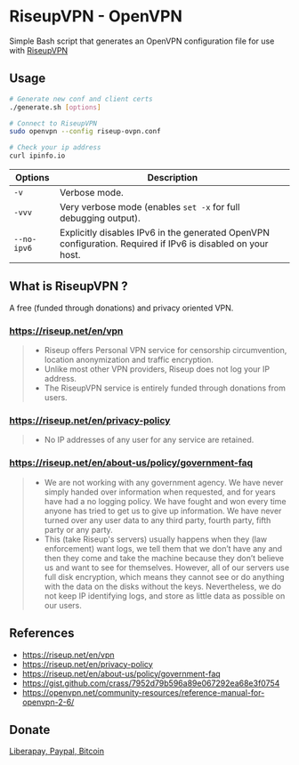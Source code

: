 # RiseupVPN - OpenVPN

Simple Bash script that generates an OpenVPN configuration file for use with [RiseupVPN](https://riseup.net/en/vpn)

## Usage

```bash
# Generate new conf and client certs
./generate.sh [options]

# Connect to RiseupVPN
sudo openvpn --config riseup-ovpn.conf

# Check your ip address
curl ipinfo.io
```

| Options     | Description                                                                                                    |
| ----------- | -------------------------------------------------------------------------------------------------------------- |
| `-v`        | Verbose mode.                                                                                                  |
| `-vvv`      | Very verbose mode (enables `set -x` for full debugging output).                                                |
| `--no-ipv6` | Explicitly disables IPv6 in the generated OpenVPN configuration. Required if IPv6 is disabled on your host.    |

## What is RiseupVPN ?

A free (funded through donations) and privacy oriented VPN.

### <https://riseup.net/en/vpn>

> * Riseup offers Personal VPN service for censorship circumvention, location anonymization and traffic encryption.
> * Unlike most other VPN providers, Riseup does not log your IP address.
> * The RiseupVPN service is entirely funded through donations from users.

### <https://riseup.net/en/privacy-policy>

> * No IP addresses of any user for any service are retained.

### <https://riseup.net/en/about-us/policy/government-faq>

> * We are not working with any government agency. We have never simply handed over information when requested, and for years have had a no logging policy. We have fought and won every time anyone has tried to get us to give up information. We have never turned over any user data to any third party, fourth party, fifth party or any party.
> * This (take Riseup's servers) usually happens when they (law enforcement) want logs, we tell them that we don’t have any and then they come and take the machine because they don’t believe us and want to see for themselves. However, all of our servers use full disk encryption, which means they cannot see or do anything with the data on the disks without the keys. Nevertheless, we do not keep IP identifying logs, and store as little data as possible on our users.

## References

* <https://riseup.net/en/vpn>
* <https://riseup.net/en/privacy-policy>
* <https://riseup.net/en/about-us/policy/government-faq>
* <https://gist.github.com/crass/7952d79b596a89e067292ea68e3f0754>
* <https://openvpn.net/community-resources/reference-manual-for-openvpn-2-6/>

## Donate

[Liberapay, Paypal, Bitcoin](https://riseup.net/en/vpn#donate)
